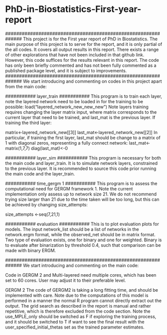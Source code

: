 # PhD-in-Biostatistics-First-year-report
##############################################################
This project is for the First year report of PhD in Biostatistics.
The main purpose of this project is to serve for the report, and it is only partial of the all codes.
It covers all output results in this report.
There exists a range of other explorations that have not been included in that github link. 
However, this code suffices for the results relevant in this report.
The code has only been briefly commented and has not been fully commented as a published package level, 
and it is subject to improvements.
##############################################################
We start introducing and commenting on codes in this project apart from the main code:

###########
layer_train
###########
This program is to train each layer, note the layered network need to be loaded in for the training to be possible:
load(“layered_network_new_new_new”)
Note layers training requires changing the layer matrix input, 
where matrix corresponds to the current layer that need to be trained, 
and last_mat is the previous layer. 
If training the third layer:

matrix<-layered_network_new[[3]]
last_mat<-layered_network_new[[2]]
In particular, if training the first layer, last_mat should be change to a matrix of 1 with diagonal zeros, representing a fully connect network:
last_mat<-matrix(1,7,7)
diag(last_mat)<-0


###########
layer_sim
###########
This program is necessary for both the main code and layer_train. 
It is to simulate network layers, constrained to the previous layer. 
It is recommended to source this code prior running the main code and the layer_train.


###########
time_gergm 1
###########
This program is to assess the computational need for GERGM framework 1. 
Note the current implementation only assess up to network size 21. 
We do not recommend trying size larger than 21 due to the time taken will be too long, 
but this can be achieved by changing size_attempts:

size_attempts <-seq(7,21,1)


###########
evaluation
###########
This is to plot evaluation plots for models. 
The input network_list should be a list of networks in the network.ergm format, 
while the observed_net should be in matrix format.
Two type of evaluation exists, one for binary and one for weighted. 
Binary is to evaluate after binarization by threshold 0.4, such that comparison can be made with binary ERGM.

##############################################################
We start introducing and commenting on the main code:


Code in GERGM 2 and Multi-layered need multiple cores, which has been set to 60 cores. User may adjust it to their preferable level.





GERGM 2
The code of GERGM2 is taking a long fitting time, and should be implemented with care. Note due to the computations of this model is performed in a manner the normal R program cannot directly extract out the output. The grid search as described in the report is manual and rather repetitive, which is therefore excluded from the code section. Note the use_MPLE_only should be switched as F if exploring the training process, and it should be switched to T if want to see the final result with the user_specified_initial_thetas set as the trained parameter estimates.
